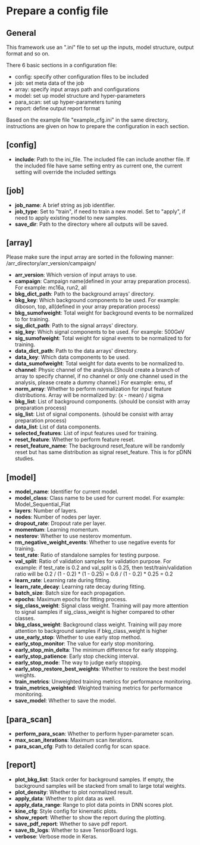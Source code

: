# Prepare a config file

## General
This framework use an ".ini" file to set up the inputs, model structure, output 
format and so on.

There 6 basic sections in a configuration file:
* config: specify other configuration files to be included
* job: set meta data of the job
* array: specify input arrays path and configurations
* model: set up model structure and hyper-parameters
* para_scan: set up hyper-parameters tuning 
* report: define output report format

Based on the example file "example_cfg.ini" in the same directory, instructions
are given on how to prepare the configuration in each section.

## **[config]**
* **include**: Path to the ini_file. The included file can include another file.
    If the included file have same setting entry as current one, the current
    setting will override the included settings

## **[job]**
* **job_name**: A brief string as job identifier.
* **job_type**: Set to "train", if need to train a new model. Set to "apply", if
    need to apply existing model to new samples.
* **save_dir**: Path to the directory where all outputs will be saved.

## **[array]**
Please make sure the input array are sorted in the following manner:
/arr_directory/arr_version/campaign/
* **arr_version**: Which version of input arrays to use.
* **campaign**: Campaign name(defined in your array preparation process). For
    example: mc16a, run2, all
* **bkg_dict_path**: Path to the background arrays' directory.
* **bkg_key**: Which background components to be used. For example: diboson,
    top, all(defined in your array preparation process)
* **bkg_sumofweight**: Total weight for background events to be normalized to
    for training. 
* **sig_dict_path**: Path to the signal arrays' directory.
* **sig_key**: Which signal components to be used. For example: 500GeV
* **sig_sumofweight**: Total weight for signal events to be normalized to for
    training.
* **data_dict_path**: Path to the data arrays' directory.
* **data_key**: Which data components to be used.
* **data_sumofweight**: Total weight for data events to be normalized to.
* **channel**: Physic channel of the analysis.(Should create a branch of array
    to specify channel, if no channel or only one channel used in the analysis,
    please create a dummy channel.) For example: emu, sf
* **norm_array**: Whether to perform normalization for input feature
    distributions. Array will be normalized by: (x - mean) / sigma
* **bkg_list**: List of background components. (should be consist with array
    preparation process)
* **sig_list**: List of signal components. (should be consist with array
    preparation process)
* **data_list**: List of data components.
* **selected_features**: List of input features used for training.
* **reset_feature**: Whether to perform feature reset.
* **reset_feature_name**: The background reset_feature will be randomly reset
    but has same distribution as signal reset_feature. This is for pDNN studies.

## **[model]**

* **model_name**: Identifier for current model.
* **model_class**: Class name to be used for current model. For example: Model_Sequential_Flat
* **layers**: Number of layers.
* **nodes**: Number of nodes per layer.
* **dropout_rate**: Dropout rate per layer.
* **momentum**: Learning momentum.
* **nesterov**: Whether to use nesterov momentum.
* **rm_negative_weight_events**: Whether to use negative events for training.
* **test_rate**: Ratio of standalone samples for testing purpose.
* **val_split**: Ratio of validation samples for validation purpose. For example:
    if test_rate is 0.2 and val_split is 0.25, then test/train/validation ratio
    will be 0.2 / (1 - 0.2) * (1 - 0.25) = 0.6 / (1 - 0.2) * 0.25 = 0.2
* **learn_rate**: Learning rate during fitting.
* **learn_rate_decay**: Learning rate decay during fitting.
* **batch_size**: Batch size for each propagation.
* **epochs**: Maximum epochs for fitting process.
* **sig_class_weight**: Signal class weight. Training will pay more attention to
    signal samples if sig_class_weight is higher compared to other classes.
* **bkg_class_weight**: Background class weight. Training will pay more attention
    to background samples if bkg_class_weight is higher 
* **use_early_stop**: Whether to use early stop method.
* **early_stop_monitor**: The value for early stop monitoring.
* **early_stop_min_delta**: The minimum difference for early stopping.
* **early_stop_patience**: Early stop checking interval.
* **early_stop_mode**: The way to judge early stopping.
* **early_stop_restore_best_weights**: Whether to restore the best model weights.
* **train_metrics**: Unweighted training metrics for performance monitoring.
* **train_metrics_weighted**: Weighted training metrics for performance 
    monitoring.
* **save_model**: Whether to save the model.

## **[para_scan]**
* **perform_para_scan**: Whether to perform hyper-parameter scan.
* **max_scan_iterations**: Maximum scan iterations.
* **para_scan_cfg**: Path to detailed config for scan space.

## **[report]**

* **plot_bkg_list**: Stack order for background samples. If empty, the background
    samples will be stacked from small to large total weights.
* **plot_density**: Whether to plot normalized result.
* **apply_data**: Whether to plot data as well.
* **apply_data_range**: Range to plot data points in DNN scores plot.
* **kine_cfg**: Style config for kinematic plots.
* **show_report**: Whether to show the report during the plotting.
* **save_pdf_report**: Whether to save pdf report.
* **save_tb_logs**: Whether to save TensorBoard logs.
* **verbose**: Verbose mode in Keras.